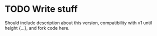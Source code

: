 # TODO Write stuff

Should include description about this version, compatibility with v1 until height {...}, and fork code here.